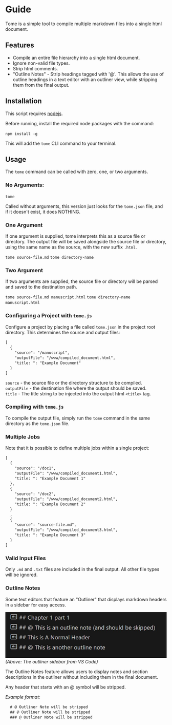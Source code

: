 # Guide

Tome is a simple tool to compile multiple markdown files into a single html document.

## Features

- Compile an entire file hierarchy into a single html document.
- Ignore non-valid file types.
- Strip html comments.
- "Outline Notes" - Strip headings tagged with '@'. This allows the use of outline headings in a text editor with an outliner view, while stripping them from the final output.

## Installation

This script requires [nodejs](https://nodejs.org/). 

Before running, install the required node packages with the command:

`npm install -g`  

This will add the `tome` CLI command to your terminal.

## Usage

The `tome` command can be called with zero, one, or two arguments.

### No Arguments: 

`tome`

Called without arguments, this version just looks for the `tome.json` file, and if it doesn't exist, it does NOTHING.

### One Argument

If one argument is supplied, tome interprets this as a source file or directory. The output file will be saved alongside the source file or directory, using the same name as the source, with the new suffix `.html`.

`tome source-file.md` 
`tome directory-name` 

### Two Argument

If two arguments are supplied, the source file or directory will be parsed and saved to the destination path.

`tome source-file.md manuscript.html` 
`tome directory-name manuscript.html`

### Configuring a Project with `tome.js`

Configure a project by placing a file called `tome.json` in the project root directory. This determines the source and output files:
```
[
  {
    "source": "/manuscript",
    "outputFile": "/www/compiled_document.html",
    "title: ": "Example Document"
  }
]
```

`source` - the source file or the directory structure to be compiled.  
`outputFile` - the destination file where the output should be saved.  
`title` - The title string to be injected into the output html `<title>` tag.

### Compiling with `tome.js`

To compile the output file, simply run the `tome` command in the same directory as the `tome.json` file.

### Multiple Jobs

Note that it is possible to define multiple jobs within a single project:

```
[
  {
    "source": "/doc1",
    "outputFile": "/www/compiled_document1.html",
    "title: ": "Example Document 1"
  },
  {
    "source": "/doc2",
    "outputFile": "/www/compiled_document2.html",
    "title: ": "Example Document 2"
  }
  ,
  {
    "source": "source-file.md",
    "outputFile": "/www/compiled_document3.html",
    "title: ": "Example Document 3"
  }
]
```

### Valid Input Files

Only `.md` and `.txt` files are included in the final output. All other file types will be ignored. 

### Outline Notes

Some text editors that feature an "Outliner" that displays markdown headers in a sidebar for easy access.

![Outliner in Sublime Text](/doc/img/outliner_notes.jpg)
*(Above: The outliner sidebar from VS Code)*

The Outline Notes feature allows users to display notes and section descriptions in the outliner without including them in the final document.

Any header that starts with an @ symbol will be stripped.

*Example format:*
```
  # @ Outliner Note will be stripped
  ## @ Outliner Note will be stripped
  ### @ Outliner Note will be stripped
```     
